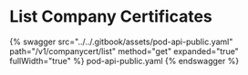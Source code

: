 # List Company Certificates

{% swagger src="../../.gitbook/assets/pod-api-public.yaml" path="/v1/companycert/list" method="get" expanded="true" fullWidth="true" %} pod-api-public.yaml {% endswagger %}
